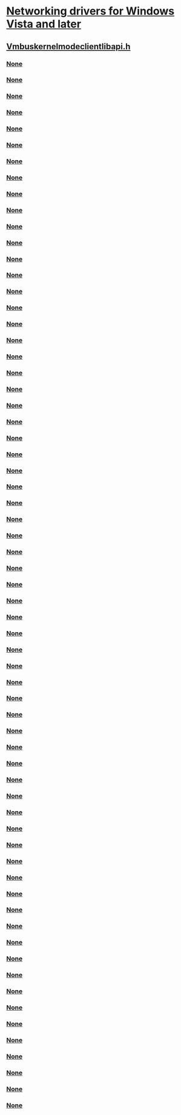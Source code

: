 # [Networking drivers for Windows Vista and later](../_netvista/index.md)
## [Vmbuskernelmodeclientlibapi.h](index.md)
### [None](../vmbuskernelmodeclientlibapi/nc-vmbuskernelmodeclientlibapi-evt_vmb_channel_closed.md)
### [None](../vmbuskernelmodeclientlibapi/nc-vmbuskernelmodeclientlibapi-evt_vmb_channel_opened.md)
### [None](../vmbuskernelmodeclientlibapi/nc-vmbuskernelmodeclientlibapi-evt_vmb_channel_pnp_failure.md)
### [None](../vmbuskernelmodeclientlibapi/nc-vmbuskernelmodeclientlibapi-evt_vmb_channel_post_started.md)
### [None](../vmbuskernelmodeclientlibapi/nc-vmbuskernelmodeclientlibapi-evt_vmb_channel_processing_complete.md)
### [None](../vmbuskernelmodeclientlibapi/nc-vmbuskernelmodeclientlibapi-evt_vmb_channel_process_packet.md)
### [None](../vmbuskernelmodeclientlibapi/nc-vmbuskernelmodeclientlibapi-evt_vmb_channel_restore_packet.md)
### [None](../vmbuskernelmodeclientlibapi/nc-vmbuskernelmodeclientlibapi-evt_vmb_channel_save_packet.md)
### [None](../vmbuskernelmodeclientlibapi/nc-vmbuskernelmodeclientlibapi-evt_vmb_channel_started.md)
### [None](../vmbuskernelmodeclientlibapi/nc-vmbuskernelmodeclientlibapi-evt_vmb_channel_suspend.md)
### [None](../vmbuskernelmodeclientlibapi/nc-vmbuskernelmodeclientlibapi-evt_vmb_packet_completion_routine.md)
### [None](../vmbuskernelmodeclientlibapi/nf-vmbuskernelmodeclientlibapi-vmbchannelallocate.md)
### [None](../vmbuskernelmodeclientlibapi/nf-vmbuskernelmodeclientlibapi-vmbchannelcleanup.md)
### [None](../vmbuskernelmodeclientlibapi/nf-vmbuskernelmodeclientlibapi-vmbchannelcreategpadlfrombuffer.md)
### [None](../vmbuskernelmodeclientlibapi/nf-vmbuskernelmodeclientlibapi-vmbchannelcreategpadlfrommdl.md)
### [None](../vmbuskernelmodeclientlibapi/nf-vmbuskernelmodeclientlibapi-vmbchanneldeletegpadl.md)
### [None](../vmbuskernelmodeclientlibapi/nf-vmbuskernelmodeclientlibapi-vmbchanneldisable.md)
### [None](../vmbuskernelmodeclientlibapi/nf-vmbuskernelmodeclientlibapi-vmbchannelenable.md)
### [None](../vmbuskernelmodeclientlibapi/nf-vmbuskernelmodeclientlibapi-vmbchannelgetinterfaceinstance.md)
### [None](../vmbuskernelmodeclientlibapi/nf-vmbuskernelmodeclientlibapi-vmbchannelgetpointer.md)
### [None](../vmbuskernelmodeclientlibapi/nf-vmbuskernelmodeclientlibapi-vmbchannelinitsetclientcontextsize.md)
### [None](../vmbuskernelmodeclientlibapi/nf-vmbuskernelmodeclientlibapi-vmbchannelinitsetflags.md)
### [None](../vmbuskernelmodeclientlibapi/nf-vmbuskernelmodeclientlibapi-vmbchannelinitsetfriendlyname.md)
### [None](../vmbuskernelmodeclientlibapi/nf-vmbuskernelmodeclientlibapi-vmbchannelinitsetmaximumexternaldata.md)
### [None](../vmbuskernelmodeclientlibapi/nf-vmbuskernelmodeclientlibapi-vmbchannelinitsetmaximumpacketsize.md)
### [None](../vmbuskernelmodeclientlibapi/nf-vmbuskernelmodeclientlibapi-vmbchannelinitsetprocesspacketcallbacks.md)
### [None](../vmbuskernelmodeclientlibapi/nf-vmbuskernelmodeclientlibapi-vmbchannelinitsetstatechangecallbacks.md)
### [None](../vmbuskernelmodeclientlibapi/nf-vmbuskernelmodeclientlibapi-vmbchannelmapgpadl.md)
### [None](../vmbuskernelmodeclientlibapi/nf-vmbuskernelmodeclientlibapi-vmbchannelpacketcomplete.md)
### [None](../vmbuskernelmodeclientlibapi/nf-vmbuskernelmodeclientlibapi-vmbchannelpacketdefertopassive.md)
### [None](../vmbuskernelmodeclientlibapi/nf-vmbuskernelmodeclientlibapi-vmbchannelpacketfail.md)
### [None](../vmbuskernelmodeclientlibapi/nf-vmbuskernelmodeclientlibapi-vmbchannelpacketgetexternaldata.md)
### [None](../vmbuskernelmodeclientlibapi/nf-vmbuskernelmodeclientlibapi-vmbchannelpause.md)
### [None](../vmbuskernelmodeclientlibapi/nf-vmbuskernelmodeclientlibapi-vmbchannelrestorefrombuffer.md)
### [None](../vmbuskernelmodeclientlibapi/nf-vmbuskernelmodeclientlibapi-vmbchannelsavebegin.md)
### [None](../vmbuskernelmodeclientlibapi/nf-vmbuskernelmodeclientlibapi-vmbchannelsavecontinue.md)
### [None](../vmbuskernelmodeclientlibapi/nf-vmbuskernelmodeclientlibapi-vmbchannelsaveend.md)
### [None](../vmbuskernelmodeclientlibapi/nf-vmbuskernelmodeclientlibapi-vmbchannelsendsynchronousrequest.md)
### [None](../vmbuskernelmodeclientlibapi/nf-vmbuskernelmodeclientlibapi-vmbchannelsetincomingprocessingatpassive.md)
### [None](../vmbuskernelmodeclientlibapi/nf-vmbuskernelmodeclientlibapi-vmbchannelsetpointer.md)
### [None](../vmbuskernelmodeclientlibapi/nf-vmbuskernelmodeclientlibapi-vmbchannelsettransactionquota.md)
### [None](../vmbuskernelmodeclientlibapi/nf-vmbuskernelmodeclientlibapi-vmbchannelsizeofpacket.md)
### [None](../vmbuskernelmodeclientlibapi/nf-vmbuskernelmodeclientlibapi-vmbchannelstart.md)
### [None](../vmbuskernelmodeclientlibapi/nf-vmbuskernelmodeclientlibapi-vmbchannelunmapgpadl.md)
### [None](../vmbuskernelmodeclientlibapi/nf-vmbuskernelmodeclientlibapi-vmbclientchannelinitsetringbufferpagecount.md)
### [None](../vmbuskernelmodeclientlibapi/nf-vmbuskernelmodeclientlibapi-vmbclientchannelinitsettargetpnp.md)
### [None](../vmbuskernelmodeclientlibapi/nf-vmbuskernelmodeclientlibapi-vmbconvertvmbushandletokernelhandle.md)
### [None](../vmbuskernelmodeclientlibapi/nf-vmbuskernelmodeclientlibapi-vmbpacketallocate.md)
### [None](../vmbuskernelmodeclientlibapi/nf-vmbuskernelmodeclientlibapi-vmbpacketfree.md)
### [None](../vmbuskernelmodeclientlibapi/nf-vmbuskernelmodeclientlibapi-vmbpacketgetchannel.md)
### [None](../vmbuskernelmodeclientlibapi/nf-vmbuskernelmodeclientlibapi-vmbpacketgetpointer.md)
### [None](../vmbuskernelmodeclientlibapi/nf-vmbuskernelmodeclientlibapi-vmbpacketinitialize.md)
### [None](../vmbuskernelmodeclientlibapi/nf-vmbuskernelmodeclientlibapi-vmbpacketrestore.md)
### [None](../vmbuskernelmodeclientlibapi/nf-vmbuskernelmodeclientlibapi-vmbpacketsend.md)
### [None](../vmbuskernelmodeclientlibapi/nf-vmbuskernelmodeclientlibapi-vmbpacketsendwithexternalmdl.md)
### [None](../vmbuskernelmodeclientlibapi/nf-vmbuskernelmodeclientlibapi-vmbpacketsendwithexternalpfns.md)
### [None](../vmbuskernelmodeclientlibapi/nf-vmbuskernelmodeclientlibapi-vmbpacketsetcompletionroutine.md)
### [None](../vmbuskernelmodeclientlibapi/nf-vmbuskernelmodeclientlibapi-vmbpacketsetpointer.md)
### [None](../vmbuskernelmodeclientlibapi/nf-vmbuskernelmodeclientlibapi-vmbserverchannelinitsetflags.md)
### [None](../vmbuskernelmodeclientlibapi/nf-vmbuskernelmodeclientlibapi-vmbserverchannelinitsetmmiomegabytes.md)
### [None](../vmbuskernelmodeclientlibapi/nf-vmbuskernelmodeclientlibapi-vmbserverchannelinitsetsaverestorepacketcallbacks.md)
### [None](../vmbuskernelmodeclientlibapi/nf-vmbuskernelmodeclientlibapi-vmbserverchannelinitsettargetinterfaceid.md)
### [None](../vmbuskernelmodeclientlibapi/nf-vmbuskernelmodeclientlibapi-vmbserverchannelinitsetvmbushandle.md)
### [None](../vmbuskernelmodeclientlibapi/nf-vmbuskernelmodeclientlibapi-vmb_channel_state_change_callbacks_init.md)
### [None](../vmbuskernelmodeclientlibapi/ns-vmbuskernelmodeclientlibapi-_vmb_channel_state_change_callbacks.md)
